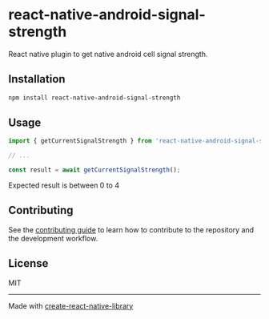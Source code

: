 # react-native-android-signal-strength

React native plugin to get native android cell signal strength.

## Installation

```sh
npm install react-native-android-signal-strength
```

## Usage

```js
import { getCurrentSignalStrength } from 'react-native-android-signal-strength';

// ...

const result = await getCurrentSignalStrength();
```

Expected result is between 0 to 4


## Contributing

See the [contributing guide](CONTRIBUTING.md) to learn how to contribute to the repository and the development workflow.

## License

MIT

---

Made with [create-react-native-library](https://github.com/callstack/react-native-builder-bob)
